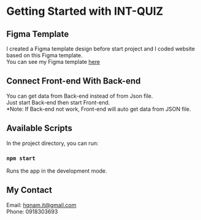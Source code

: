 # Getting Started with INT-QUIZ

## Figma Template

I created a Figma template design before start project and I coded website based on this Figma template.\
You can see my Figma template [here](https://www.figma.com/file/hQYpO7BVyZzaz6ePsNKgMd/Unitz's-Advisors?node-id=0%3A1)

## Connect Front-end With Back-end

You can get data from Back-end instead of from Json file.\
Just start Back-end then start Front-end.\
*Note: If Back-end not work, Front-end will auto get data from JSON file.

## Available Scripts

In the project directory, you can run:

### `npm start`

Runs the app in the development mode.

## My Contact

Email: hqnam.it@gmail.com\
Phone: 0918303693